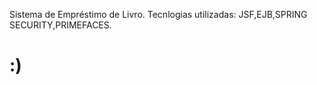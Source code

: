 Sistema de Empréstimo de Livro.
Tecnlogias utilizadas: JSF,EJB,SPRING SECURITY,PRIMEFACES.

:)
====
